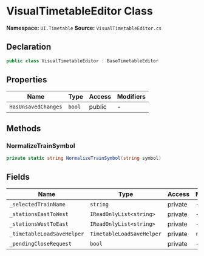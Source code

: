# VisualTimetableEditor Class

**Namespace:** `UI.Timetable`
**Source:** `VisualTimetableEditor.cs`

## Declaration

```csharp
public class VisualTimetableEditor : BaseTimetableEditor
```

## Properties

| Name | Type | Access | Modifiers |
|------|------|--------|-----------|
| `HasUnsavedChanges` | `bool` | public | - |

## Methods

### NormalizeTrainSymbol

```csharp
private static string NormalizeTrainSymbol(string symbol)
```

## Fields

| Name | Type | Access | Modifiers |
|------|------|--------|-----------|
| `_selectedTrainName` | `string` | private | - |
| `_stationsEastToWest` | `IReadOnlyList<string>` | private | - |
| `_stationsWestToEast` | `IReadOnlyList<string>` | private | - |
| `_timetableLoadSaveHelper` | `TimetableLoadSaveHelper` | private | `readonly` |
| `_pendingCloseRequest` | `bool` | private | - |

